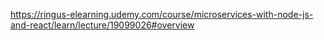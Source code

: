 https://ringus-elearning.udemy.com/course/microservices-with-node-js-and-react/learn/lecture/19099026#overview
